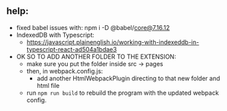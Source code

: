 ## help: 
* fixed babel issues with: npm i -D @babel/core@7.16.12  
* IndexedDB with Typescript: 
  * https://javascript.plainenglish.io/working-with-indexeddb-in-typescript-react-ad504a1bdae3
* OK SO TO ADD ANOTHER FOLDER TO THE EXTENSION:
  * make sure you put the folder inside src -> pages
  * then, in webpack.config.js:
    * add another HtmlWebpackPlugin directing to that new folder and html file
  * run ```npm run build``` to rebuild the program with the updated webpack config.